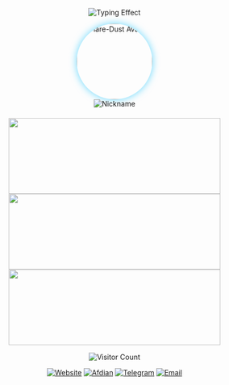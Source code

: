 <p align="center">
  <img src="https://readme-typing-svg.herokuapp.com?font=Orbitron&size=28&duration=3000&pause=1000&color=00FFFF&center=true&vCenter=true&width=700&lines=欢迎来到Flare-Dust的主页;探索未来·代码与星辰" alt="Typing Effect">
</p>

<div align="center" style="display: flex; flex-wrap: wrap; align-items: center; justify-content: center; gap: 20px;">

  <!-- 左边：头像 + 名字 -->
  <div align="center">
    <a href="https://github.com/Flare-Dust">
      <img src="https://avatars.githubusercontent.com/Flare-Dust" alt="Flare-Dust Avatar" width="150" height="150" style="border-radius:50%;box-shadow:0 0 15px rgba(0,191,255,0.6);">
    </a>
    <br>
    <img src="https://readme-typing-svg.herokuapp.com?font=Orbitron&size=22&duration=3000&pause=1000&color=00BFFF&center=true&vCenter=true&width=180&lines=Flare-Dust" alt="Nickname">
  </div>

  <!-- 右边：GitHub 卡片 -->
  <div align="center">
    <img src="https://github-readme-streak-stats.herokuapp.com?user=Flare-Dust&theme=tokyonight&hide_border=true" width="420" height="150"><br>
    <img src="https://github-readme-stats.vercel.app/api?username=Flare-Dust&show_icons=true&theme=tokyonight&hide_title=true&count_private=true" width="420" height="150"><br>
    <img src="https://github-readme-stats.vercel.app/api/top-langs/?username=Flare-Dust&layout=compact&theme=tokyonight&hide_border=true" width="420" height="150">
  </div>

</div>

<!-- 访客计数器 -->
<p align="center" style="margin-top:15px;">
  <img src="https://count.getloli.com/@Flare-Dust?name=Flare-Dust&theme=morden-num&padding=9&offset=0&align=center&scale=1&pixelated=1&darkmode=auto" alt="Visitor Count">
</p>

<!-- 社交链接 -->
<p align="center">
  <a href="https://ShiningDust.XYZ"><img src="https://img.shields.io/badge/Website-ShiningDust.XYZ-6a5acd?style=for-the-badge&logo=google-chrome&logoColor=white" alt="Website"></a>
  <a href="https://afdian.com/a/Shining_Dust"><img src="https://img.shields.io/badge/Afdian-Support-ff69b4?style=for-the-badge&logo=githubsponsors&logoColor=white" alt="Afdian"></a>
  <a href="https://t.me/Shining_Dust"><img src="https://img.shields.io/badge/Telegram-Chat-1e90ff?style=for-the-badge&logo=telegram&logoColor=white" alt="Telegram"></a>
  <a href="mailto:Shining_Dust@outlook.com"><img src="https://img.shields.io/badge/Email-Contact-00ffcc?style=for-the-badge&logo=microsoft-outlook&logoColor=white" alt="Email"></a>
</p>